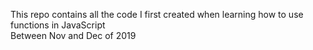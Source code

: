 This repo contains all the code I first created when learning how to use functions in JavaScript <br>
Between Nov and Dec of 2019